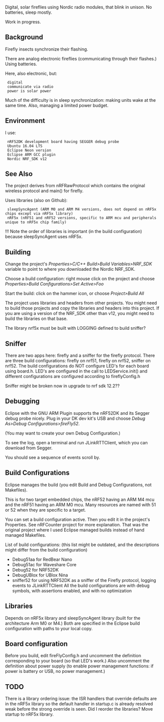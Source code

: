 Digital, solar fireflies using Nordic radio modules, that blink in unison.  No batteries, sleep mostly.

Work in progress.

Background
-

Firefly insects synchronize their flashing.

There are analog electronic fireflies (communicating through their flashes.)  Using batteries.

Here, also electronic, but:

     digital
     communicate via radio
     power is solar power  
     
Much of the difficulty is in sleep synchronization: making units wake at the same time.
Also, managing a limited power budget.

    
Environment
-
I use:

     nRF52DK development board having SEGGER debug probe
     Ubuntu 16.04 LTS
     Eclipse Neon version
     Eclipse ARM GCC plugin
     Nordic NRF_SDK v12
    
See Also
-

The project derives from nRFRawProtocol which contains the original wireless protocol and main() for firefly.

Uses libraries (also on Github):

     sleepSyncAgent (ARM M0 and ARM M4 versions, does not depend on nRF5x chips except via nRF5x library)
     nRF5x (nRF51 and nRF52 versions, specific to ARM mcu and peripherals unique to nRF5x chip family)
     
!!! Note the order of libraries is important (in the build configuration) because sleepSyncAgent uses nRF5x.
     

Building
-

Change the project's *Properties>C/C++ Build>Build Variables>NRF_SDK* variable to point to where you downloaded the Nordic NRF\_SDK.  
 
Choose a build configuration:  right mouse click on the project and choose *Properties>Build Configurations>Set Active>Foo*

Start the build:  click on the hammer icon, or choose *Project>Build All*

The project uses libraries and headers from other projects.  You might need to build those projects and copy the libraries and headers into this project.  If you are using a version of the NRF\_SDK other than v12, you might need to build the libraries on that base.

The library nrf5x must be built with LOGGING defined to build sniffer?

Sniffer
-

There are two apps here: firefly and a sniffer for the firefly protocol.
There are three build configurations: firefly on nrf51, firefly on nrf52, sniffer on nrf52.
The build configurations do NOT configure LED's for each board using board.h.
LED's are configured in the call to LEDService.init() and different configurations are configured according to fireflyConfig.h

Sniffer might be broken now in upgrade to nrf sdk 12.2??

Debugging
-

Eclipse with the GNU ARM Plugin supports the nRF52DK and its Segger debug probe nicely.  Plug in your DK dev kit's USB and choose *Debug As>Debug Configurations>fireFly52*.

(You may want to create your own Debug Configuration.)

To see the log, open a terminal and run JLinkRTTClient, which you can download from Segger.

You should see a sequence of events scroll by.

Build Configurations
-

Eclipse manages the build (you edit Build and Debug Configurations, not Makefiles).

This is for two target embedded chips, the nRF52 having an ARM M4 mcu and the nRF51 having an ARM M0 mcu.  Many resources are named with 51 or 52 when they are specific to a target.

You can set a build configuration active.  Then you edit it in the project's Properties.  See nRFCounter project for more explanation.  That was the original project where I used Eclipse managed builds instead of hand managed Makefiles.

List of build configurations: (this list might be outdated, and the descriptions might differ from the build configuration)
 - Debug51aa for RedBear Nano
 - Debug51ac for Waveshare Core
 - Debug52 for NRF52DK
 - DebugUBlox for UBlox Nina
 - sniffer52 for using NRF52DK as a sniffer of the Firefly protocol, logging events to JLinkRTTClient
 All the build configurations are with debug symbols, with assertions enabled, and with no optimization

Libraries
-

Depends on nRF5x library and sleepSyncAgent library (built for the architecture Arm M0 or M4.)
Both are specified in the Eclipse build configuration with paths to your local copy.


Board configuration
-

Before you build, edit fireFlyConfig.h and uncomment the definition corresponding to your board (so that LED's work.)
Also uncomment the definition about power supply (to enable power management functions: if power is battery or USB, no power management.)

TODO
-
There is a library ordering issue: the ISR handlers that override defaults are in the nRF5x library so the default handler in startup.c is already resolved weak before the strong override is seen.  Did I reorder the libraries?  Move startup to nRF5x library.